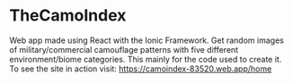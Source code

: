 # TheCamoIndex
Web app made using React with the Ionic Framework. Get random images of military/commercial camouflage patterns with five different environment/biome categories. This mainly for the code used to create it. To see the site in action visit: https://camoindex-83520.web.app/home
